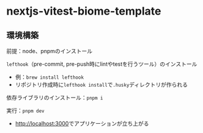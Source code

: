 # nextjs-vitest-biome-template
## 環境構築

前提：node、pnpmのインストール

`lefthook`（pre-commit, pre-push時にlintやtestを行うツール）のインストール
- 例：`brew install lefthook`
- リポジトリ作成時に`lefthook install`で`.husky`ディレクトリが作られる

依存ライブラリのインストール：`pnpm i`

実行：`pnpm dev`
- [http://localhost:3000](http://localhost:3000)でアプリケーションが立ち上がる
